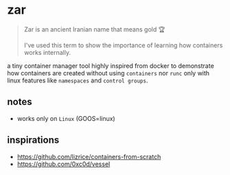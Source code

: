 # zar

> Zar is an ancient Iranian name that means gold 🏆
>
> I've used this term to show the importance of learning how containers works internally.

a tiny container manager tool highly inspired from docker to demonstrate how containers are created without using `containers` nor `runc` only with linux features like `namespaces` and `control groups`.

## notes

- works only on `Linux` (GOOS=linux)

## inspirations

- <https://github.com/lizrice/containers-from-scratch>
- <https://github.com/0xc0d/vessel>
